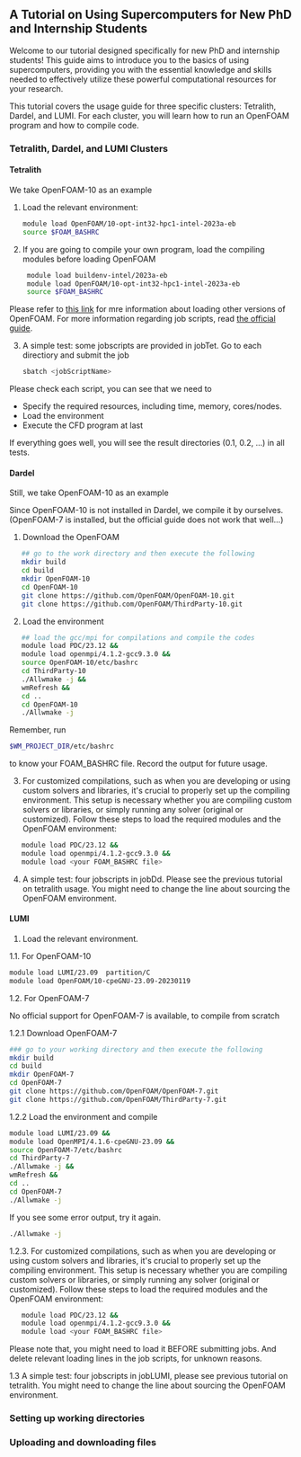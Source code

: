 ## A Tutorial on Using Supercomputers for New PhD and Internship Students

Welcome to our tutorial designed specifically for new PhD and internship students! This guide aims to introduce you to the basics of using supercomputers, providing you with the essential knowledge and skills needed to effectively utilize these powerful computational resources for your research.

This tutorial covers the usage guide for three specific clusters: Tetralith, Dardel, and LUMI. For each cluster, you will learn how to run an OpenFOAM program and how to compile code.

### Tetralith, Dardel, and LUMI Clusters

#### Tetralith

We take OpenFOAM-10 as an example

1. Load the relevant environment:
   ```bash
   module load OpenFOAM/10-opt-int32-hpc1-intel-2023a-eb
   source $FOAM_BASHRC
   ```

2. If you are going to compile your own program, load the compiling modules before loading OpenFOAM
   ```bash
    module load buildenv-intel/2023a-eb
    module load OpenFOAM/10-opt-int32-hpc1-intel-2023a-eb
    source $FOAM_BASHRC
   ```

Please refer to [this link](https://www.nsc.liu.se/software/installed/tetralith/OpenFOAM/) for mre information about loading other versions of OpenFOAM.
For more information regarding job scripts, read [the official guide](https://www.nsc.liu.se/support/batch-jobs/introduction/).

3. A simple test: some jobscripts are provided in jobTet. Go to each directiory and submit the job
   ```bash
   sbatch <jobScriptName>
   ```

Please check each script, you can see that we need to
- Specify the required resources, including time, memory, cores/nodes.
- Load the environment
- Execute the CFD program at last

If everything goes well, you will see the result directories (0.1, 0.2, ...) in all tests.





#### Dardel
Still, we take OpenFOAM-10 as an example

Since OpenFOAM-10 is not installed in Dardel, we compile it by ourselves.
(OpenFOAM-7 is installed, but the official guide does not work that well...)
1. Download the OpenFOAM
```bash
   ## go to the work directory and then execute the following
   mkdir build 
   cd build
   mkdir OpenFOAM-10
   cd OpenFOAM-10
   git clone https://github.com/OpenFOAM/OpenFOAM-10.git
   git clone https://github.com/OpenFOAM/ThirdParty-10.git
```

2. Load the environment
```bash
   ## load the gcc/mpi for compilations and compile the codes
   module load PDC/23.12 &&
   module load openmpi/4.1.2-gcc9.3.0 &&
   source OpenFOAM-10/etc/bashrc
   cd ThirdParty-10
   ./Allwmake -j &&
   wmRefresh &&
   cd ..
   cd OpenFOAM-10
   ./Allwmake -j 
```

Remember, run 
```bash
$WM_PROJECT_DIR/etc/bashrc 
```
to know your FOAM_BASHRC file. Record the output for future usage.

3. For customized compilations, such as when you are developing or using custom solvers and libraries, it's crucial to properly set up the compiling environment. This setup is necessary whether you are compiling custom solvers or libraries, or simply running any solver (original or customized). Follow these steps to load the required modules and the OpenFOAM environment:
```bash
   module load PDC/23.12 &&
   module load openmpi/4.1.2-gcc9.3.0 &&
   module load <your FOAM_BASHRC file>
```


4. A simple test: four jobscripts in jobDd. Please see the previous tutorial on tetralith usage. You might need to change the line about sourcing the OpenFOAM environment.


#### LUMI
1. Load the relevant environment.

1.1. For OpenFOAM-10
```bash
module load LUMI/23.09  partition/C
module load OpenFOAM/10-cpeGNU-23.09-20230119
```


1.2. For OpenFOAM-7

No official support for OpenFOAM-7 is available, to compile from scratch

1.2.1 Download OpenFOAM-7
```bash
### go to your working directory and then execute the following
mkdir build
cd build
mkdir OpenFOAM-7
cd OpenFOAM-7
git clone https://github.com/OpenFOAM/OpenFOAM-7.git
git clone https://github.com/OpenFOAM/ThirdParty-7.git
```

1.2.2 Load the environment and compile
```bash
module load LUMI/23.09 && 
module load OpenMPI/4.1.6-cpeGNU-23.09 &&
source OpenFOAM-7/etc/bashrc
cd ThirdParty-7
./Allwmake -j &&
wmRefresh &&
cd ..
cd OpenFOAM-7
./Allwmake -j 
```
If you see some error output, try it again.
```bash
./Allwmake -j
```

1.2.3. For customized compilations, such as when you are developing or using custom solvers and libraries, it's crucial to properly set up the compiling environment. This setup is necessary whether you are compiling custom solvers or libraries, or simply running any solver (original or customized). Follow these steps to load the required modules and the OpenFOAM environment:
```bash
   module load PDC/23.12 &&
   module load openmpi/4.1.2-gcc9.3.0 &&
   module load <your FOAM_BASHRC file>
```
Please note that, you might need to load it BEFORE submitting jobs. 
And delete relevant loading lines in the job scripts, for unknown reasons.


1.3 A simple test: four jobscripts in jobLUMI, please see previous tutorial on tetralith. You might need to change the line about sourcing the OpenFOAM environment.


### Setting up working directories


### Uploading and downloading files



